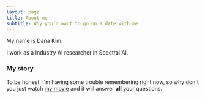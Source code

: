 ```yaml
---
layout: page
title: About me
subtitle: Why you'd want to go on a date with me
---
```


My name is Dana Kim. 

I work as a Industry AI researcher in Spectral AI.



### My story

To be honest, I'm having some trouble remembering right now, so why don't you just watch [my movie](https://en.wikipedia.org/wiki/The_Princess_Bride_%28film%29) and it will answer **all** your questions.
